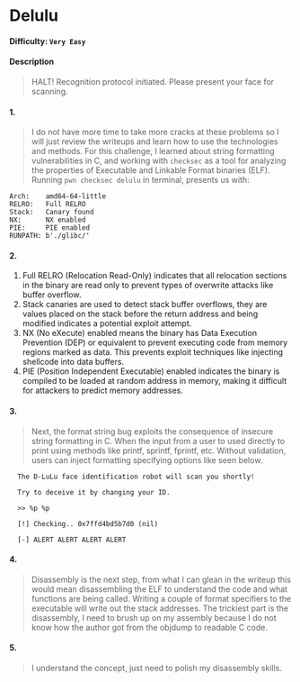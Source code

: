 # Delulu

#### Difficulty: <code>Very Easy</code>

#### Description
> HALT! Recognition protocol initiated. Please present your face for scanning.

#### 1. 
> I do not have more time to take more cracks at these problems so I will just review the writeups and learn how to use the technologies and methods. For this challenge, I learned about string formatting vulnerabilities in C, and working with <code>checksec</code> as a tool for analyzing the properties of Executable and Linkable Format binaries (ELF). Running <code>pwn checksec delulu</code> in terminal, presents us with: 

```  
Arch:    amd64-64-little
RELRO:   Full RELRO
Stack:   Canary found
NX:      NX enabled
PIE:     PIE enabled
RUNPATH: b'./glibc/'
```

#### 2. 
<ol>
    <li>Full RELRO (Relocation Read-Only) indicates that all relocation sections in the binary are read only to prevent types of overwrite attacks like buffer overflow. </li>
    <li>Stack canaries are used to detect stack buffer overflows, they are values placed on the stack before the return address and being modified indicates a potential exploit attempt.</li>
    <li>NX (No eXecute) enabled means the binary has Data Execution Prevention (DEP) or equivalent to prevent executing code from memory regions marked as data. This prevents exploit techniques like injecting shellcode into data buffers.</li>
    <li>PIE (Position Independent Executable) enabled indicates the binary is compiled to be loaded at random address in memory, making it difficult for attackers to predict memory addresses.</li>
</ol>

#### 3. 
> Next, the format string bug exploits the consequence of insecure string formatting in C. When the input from a user to used directly to print using methods like printf, sprintf, fprintf, etc. Without validation, users can inject formatting specifying options like seen below. 

```
  The D-LuLu face identification robot will scan you shortly!

  Try to deceive it by changing your ID.

  >> %p %p

  [!] Checking.. 0x7ffd4bd5b7d0 (nil)

  [-] ALERT ALERT ALERT ALERT
```

#### 4. 
> Disassembly is the next step, from what I can glean in the writeup this would mean disassembling the ELF to understand the code and what functions are being called. Writing a couple of format specifiers to the executable will write out the stack addresses. The trickiest part is the disassembly, I need to brush up on my assembly because I do not know how the author got from the objdump to readable C code. 

#### 5. 
> I understand the concept, just need to polish my disassembly skills. 